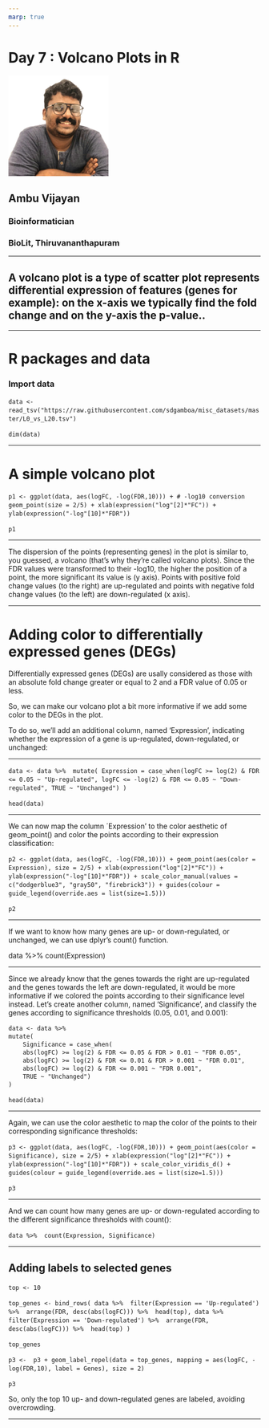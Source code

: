 ```yaml
---
marp: true
---
```

# Day 7 : Volcano Plots in R
![Rstudio IDE](./assets/images/ambu_v.png)
## Ambu Vijayan
### Bioinformatician
### BioLit, Thiruvananthapuram
---

## A volcano plot is a type of scatter plot represents differential expression of features (genes for example): on the x-axis we typically find the fold change and on the y-axis the p-value..

---
# R packages and data

### Import data
`data <- read_tsv("https://raw.githubusercontent.com/sdgamboa/misc_datasets/master/L0_vs_L20.tsv")`

`dim(data)`

---

# A simple volcano plot

`p1 <- ggplot(data, aes(logFC, -log(FDR,10))) + # -log10 conversion  
  geom_point(size = 2/5) +
  xlab(expression("log"[2]*"FC")) + 
  ylab(expression("-log"[10]*"FDR"))`

`p1`

---

The dispersion of the points (representing genes) in the plot is similar to, you guessed, a volcano (that’s why they’re called volcano plots). Since the FDR values were transformed to their -log10, the higher the position of a point, the more significant its value is (y axis). Points with positive fold change values (to the right) are up-regulated and points with negative fold change values (to the left) are down-regulated (x axis).

---

# Adding color to differentially expressed genes (DEGs)

Differentially expressed genes (DEGs) are usally considered as those with an absolute fold change greater or equal to 2 and a FDR value of 0.05 or less.

So, we can make our volcano plot a bit more informative if we add some color to the DEGs in the plot.

To do so, we’ll add an additional column, named ‘Expression’, indicating whether the expression of a gene is up-regulated, down-regulated, or unchanged:

---

`data <- data %>% 
  mutate(
    Expression = case_when(logFC >= log(2) & FDR <= 0.05 ~ "Up-regulated",
                           logFC <= -log(2) & FDR <= 0.05 ~ "Down-regulated",
                           TRUE ~ "Unchanged")
    )`


`head(data)`

---
We can now map the column ´Expression’ to the color aesthetic of geom_point() and color the points according to their expression classification:

`p2 <- ggplot(data, aes(logFC, -log(FDR,10))) +
  geom_point(aes(color = Expression), size = 2/5) +
  xlab(expression("log"[2]*"FC")) + 
  ylab(expression("-log"[10]*"FDR")) +
  scale_color_manual(values = c("dodgerblue3", "gray50", "firebrick3")) +
  guides(colour = guide_legend(override.aes = list(size=1.5))) `

`p2`

---

If we want to know how many genes are up- or down-regulated, or unchanged, we can use dplyr’s count() function.

data %>% 
  count(Expression)

---

Since we already know that the genes towards the right are up-regulated and the genes towards the left are down-regulated, it would be more informative if we colored the points according to their significance level instead. Let’s create another column, named ‘Significance’, and classify the genes according to significance thresholds (0.05, 0.01, and 0.001):

    data <- data %>% 
    mutate(
        Significance = case_when(
        abs(logFC) >= log(2) & FDR <= 0.05 & FDR > 0.01 ~ "FDR 0.05", 
        abs(logFC) >= log(2) & FDR <= 0.01 & FDR > 0.001 ~ "FDR 0.01",
        abs(logFC) >= log(2) & FDR <= 0.001 ~ "FDR 0.001", 
        TRUE ~ "Unchanged")
    )

`head(data)`

---
Again, we can use the color aesthetic to map the color of the points to their corresponding significance thresholds:

`p3 <- ggplot(data, aes(logFC, -log(FDR,10))) +
  geom_point(aes(color = Significance), size = 2/5) +
  xlab(expression("log"[2]*"FC")) + 
  ylab(expression("-log"[10]*"FDR")) +
  scale_color_viridis_d() +
  guides(colour = guide_legend(override.aes = list(size=1.5)))` 

`p3`

---

And we can count how many genes are up- or down-regulated according to the different significance thresholds with count():

`data %>% 
  count(Expression, Significance)`

---

## Adding labels to selected genes

`top <- 10`

`top_genes <- bind_rows(
  data %>% 
    filter(Expression == 'Up-regulated') %>% 
    arrange(FDR, desc(abs(logFC))) %>% 
    head(top),
  data %>% 
    filter(Expression == 'Down-regulated') %>% 
    arrange(FDR, desc(abs(logFC))) %>% 
    head(top)
)`

`top_genes`

`p3 <-  p3 +
  geom_label_repel(data = top_genes,
                   mapping = aes(logFC, -log(FDR,10), label = Genes),
                   size = 2)`

`p3`

So, only the top 10 up- and down-regulated genes are labeled, avoiding overcrowding.

---

